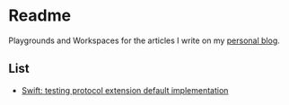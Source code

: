 # Readme
Playgrounds and Workspaces for the articles I write on my [personal blog](http://www.marcopace.it/).

## List
- [Swift: testing protocol extension default implementation](http://www.marcopace.it/swift-testing-protocol-extension-default-implementation/)
